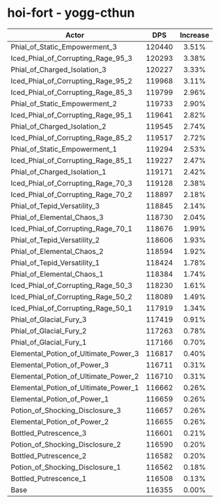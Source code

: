 # hoi-fort - yogg-cthun
| Actor | DPS | Increase |
|---|:---:|:---:|
|Phial_of_Static_Empowerment_3|120440|3.51%|
|Iced_Phial_of_Corrupting_Rage_95_3|120293|3.38%|
|Phial_of_Charged_Isolation_3|120227|3.33%|
|Iced_Phial_of_Corrupting_Rage_95_2|119968|3.11%|
|Iced_Phial_of_Corrupting_Rage_85_3|119799|2.96%|
|Phial_of_Static_Empowerment_2|119733|2.90%|
|Iced_Phial_of_Corrupting_Rage_95_1|119641|2.82%|
|Phial_of_Charged_Isolation_2|119545|2.74%|
|Iced_Phial_of_Corrupting_Rage_85_2|119517|2.72%|
|Phial_of_Static_Empowerment_1|119294|2.53%|
|Iced_Phial_of_Corrupting_Rage_85_1|119227|2.47%|
|Phial_of_Charged_Isolation_1|119171|2.42%|
|Iced_Phial_of_Corrupting_Rage_70_3|119128|2.38%|
|Iced_Phial_of_Corrupting_Rage_70_2|118897|2.18%|
|Phial_of_Tepid_Versatility_3|118845|2.14%|
|Phial_of_Elemental_Chaos_3|118730|2.04%|
|Iced_Phial_of_Corrupting_Rage_70_1|118676|1.99%|
|Phial_of_Tepid_Versatility_2|118606|1.93%|
|Phial_of_Elemental_Chaos_2|118594|1.92%|
|Phial_of_Tepid_Versatility_1|118424|1.78%|
|Phial_of_Elemental_Chaos_1|118384|1.74%|
|Iced_Phial_of_Corrupting_Rage_50_3|118230|1.61%|
|Iced_Phial_of_Corrupting_Rage_50_2|118089|1.49%|
|Iced_Phial_of_Corrupting_Rage_50_1|117919|1.34%|
|Phial_of_Glacial_Fury_3|117419|0.91%|
|Phial_of_Glacial_Fury_2|117263|0.78%|
|Phial_of_Glacial_Fury_1|117166|0.70%|
|Elemental_Potion_of_Ultimate_Power_3|116817|0.40%|
|Elemental_Potion_of_Power_3|116711|0.31%|
|Elemental_Potion_of_Ultimate_Power_2|116710|0.31%|
|Elemental_Potion_of_Ultimate_Power_1|116662|0.26%|
|Elemental_Potion_of_Power_1|116659|0.26%|
|Potion_of_Shocking_Disclosure_3|116657|0.26%|
|Elemental_Potion_of_Power_2|116655|0.26%|
|Bottled_Putrescence_3|116601|0.21%|
|Potion_of_Shocking_Disclosure_2|116590|0.20%|
|Bottled_Putrescence_2|116582|0.20%|
|Potion_of_Shocking_Disclosure_1|116562|0.18%|
|Bottled_Putrescence_1|116508|0.13%|
|Base|116355|0.00%|
